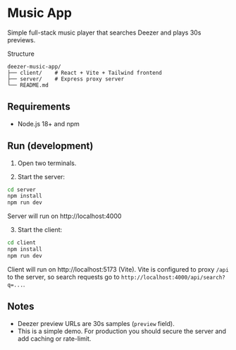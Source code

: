 # Music App

Simple full-stack music player that searches Deezer and plays 30s previews.

Structure
```
deezer-music-app/
├── client/    # React + Vite + Tailwind frontend
├── server/    # Express proxy server
└── README.md
```

## Requirements
- Node.js 18+ and npm

## Run (development)
1. Open two terminals.

2. Start the server:
```bash
cd server
npm install
npm run dev
```
Server will run on http://localhost:4000

3. Start the client:
```bash
cd client
npm install
npm run dev
```
Client will run on http://localhost:5173 (Vite). Vite is configured to proxy `/api` to the server, so search requests go to `http://localhost:4000/api/search?q=...`.

## Notes
- Deezer preview URLs are 30s samples (`preview` field).
- This is a simple demo. For production you should secure the server and add caching or rate-limit.
